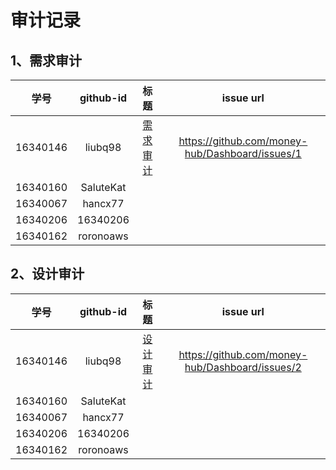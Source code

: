 # 审计记录
## 1、需求审计

| 学号	 | github-id| 标题 | 	issue url|  
| :------------: | :-------------: | :------------: | :-------------: |  
| 16340146 | liubq98 | [需求审计](https://github.com/money-hub/Dashboard/issues/1) | https://github.com/money-hub/Dashboard/issues/1 |  
| 16340160 | SaluteKat |  |  | 
| 16340067 | hancx77 |  | 	 | 
| 16340206 | 16340206 |  |  |  
| 16340162 | roronoaws |  |  |  

## 2、设计审计


| 学号	 | github-id| 标题 | 	issue url|  
| :------------: | :-------------: | :------------: | :-------------: |  
| 16340146 | liubq98 | [设计审计](https://github.com/money-hub/Dashboard/issues/2) | https://github.com/money-hub/Dashboard/issues/2 |  
| 16340160 | SaluteKat |  |  | 
| 16340067 | hancx77 |  | 	 | 
| 16340206 | 16340206 |  |  |  
| 16340162 | roronoaws |  |  |  